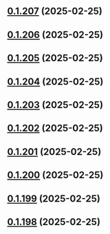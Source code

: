 ## [0.1.207](https://github.com/binary-braids/terraform-oracle/compare/v0.1.206...v0.1.207) (2025-02-25)



## [0.1.206](https://github.com/binary-braids/terraform-oracle/compare/v0.1.205...v0.1.206) (2025-02-25)



## [0.1.205](https://github.com/binary-braids/terraform-oracle/compare/v0.1.204...v0.1.205) (2025-02-25)



## [0.1.204](https://github.com/binary-braids/terraform-oracle/compare/v0.1.203...v0.1.204) (2025-02-25)



## [0.1.203](https://github.com/binary-braids/terraform-oracle/compare/v0.1.202...v0.1.203) (2025-02-25)



## [0.1.202](https://github.com/binary-braids/terraform-oracle/compare/v0.1.201...v0.1.202) (2025-02-25)



## [0.1.201](https://github.com/binary-braids/terraform-oracle/compare/v0.1.200...v0.1.201) (2025-02-25)



## [0.1.200](https://github.com/binary-braids/terraform-oracle/compare/v0.1.199...v0.1.200) (2025-02-25)



## [0.1.199](https://github.com/binary-braids/terraform-oracle/compare/v0.1.198...v0.1.199) (2025-02-25)



## [0.1.198](https://github.com/binary-braids/terraform-oracle/compare/v0.1.197...v0.1.198) (2025-02-25)



